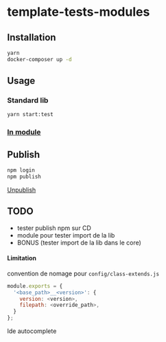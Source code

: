 # template-tests-modules

## Installation

```bash
yarn
docker-composer up -d
```

## Usage

### Standard lib

```bash
yarn start:test
```

### [In module](./doc/module.md)

## Publish

```bash
npm login
npm publish
```

[Unpublish](https://docs.npmjs.com/unpublishing-packages-from-the-registry)

## TODO

 * tester publish npm sur CD
 * module pour tester import de la lib
 * BONUS (tester import de la lib dans le core)

#### Limitation

convention de nomage pour `config/class-extends.js`

```js
module.exports = {
  '<base_path>__<version>': {
    version: <version>,
    filepath: <override_path>,
  }
};
```

Ide autocomplete

